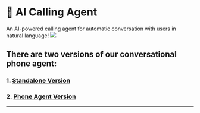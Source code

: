 # 📲 AI Calling Agent
An AI-powered calling agent for automatic conversation with users in natural language!
![](![image](https://github.com/user-attachments/assets/ac421ef1-1aee-4a7b-b56d-3ec0d6f4fa6a)
)

## There are two versions of our conversational phone agent:
### 1. [Standalone Version]((https://github.com/chaitanyagarg50/ai-calling-agent/blob/main/ai-calling-agent/phone_agent/README.md))
### 2. [Phone Agent Version](phone_agent/README.md)

---  

